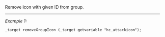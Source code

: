 Remove icon with given ID from group.


---
*Example 1:*
```sqf
_target removeGroupIcon (_target getvariable "hc_attackicon");
```